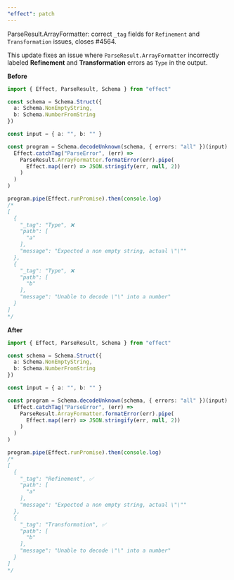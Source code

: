 ```yaml
---
"effect": patch
---
```


ParseResult.ArrayFormatter: correct `_tag` fields for `Refinement` and `Transformation` issues, closes #4564.

This update fixes an issue where `ParseResult.ArrayFormatter` incorrectly labeled **Refinement** and **Transformation** errors as `Type` in the output.

**Before**

```ts
import { Effect, ParseResult, Schema } from "effect"

const schema = Schema.Struct({
  a: Schema.NonEmptyString,
  b: Schema.NumberFromString
})

const input = { a: "", b: "" }

const program = Schema.decodeUnknown(schema, { errors: "all" })(input).pipe(
  Effect.catchTag("ParseError", (err) =>
    ParseResult.ArrayFormatter.formatError(err).pipe(
      Effect.map((err) => JSON.stringify(err, null, 2))
    )
  )
)

program.pipe(Effect.runPromise).then(console.log)
/*
[
  {
    "_tag": "Type", ❌
    "path": [
      "a"
    ],
    "message": "Expected a non empty string, actual \"\""
  },
  {
    "_tag": "Type", ❌
    "path": [
      "b"
    ],
    "message": "Unable to decode \"\" into a number"
  }
]
*/
```

**After**

```ts
import { Effect, ParseResult, Schema } from "effect"

const schema = Schema.Struct({
  a: Schema.NonEmptyString,
  b: Schema.NumberFromString
})

const input = { a: "", b: "" }

const program = Schema.decodeUnknown(schema, { errors: "all" })(input).pipe(
  Effect.catchTag("ParseError", (err) =>
    ParseResult.ArrayFormatter.formatError(err).pipe(
      Effect.map((err) => JSON.stringify(err, null, 2))
    )
  )
)

program.pipe(Effect.runPromise).then(console.log)
/*
[
  {
    "_tag": "Refinement", ✅
    "path": [
      "a"
    ],
    "message": "Expected a non empty string, actual \"\""
  },
  {
    "_tag": "Transformation", ✅
    "path": [
      "b"
    ],
    "message": "Unable to decode \"\" into a number"
  }
]
*/
```
